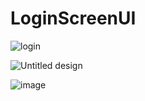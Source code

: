 # LoginScreenUI

![login](https://github.com/HassaanAhmed60211/fluttercourse/assets/106430586/6829172b-a4e2-448d-b15f-f5b1b57f1b45)

![Untitled design](https://github.com/HassaanAhmed60211/fluttercourse/assets/106430586/7c43249a-a7bd-451b-95f2-0be02c686d18)

![image](https://github.com/HassaanAhmed60211/fluttercourse/assets/106430586/615aeaf7-2346-4a4d-975d-9d22cde34559)


